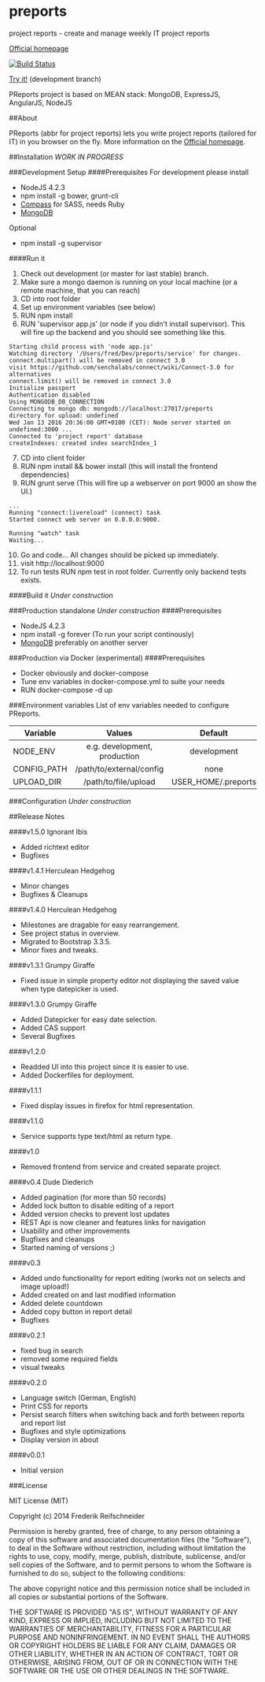 preports
========

project reports - create and manage weekly IT project reports

[Official homepage](http://p-reports.com)

[![Build Status](https://travis-ci.org/karazy/preports.svg?branch=development)](https://travis-ci.org/karazy/preports)

[Try it!](https://preports.herokuapp.com) (development branch)


PReports project is based on MEAN stack: MongoDB, ExpressJS, AngularJS, NodeJS

##About

PReports (abbr for project reports) lets you write project reports (tailored for IT) in you browser on the fly. More information on the [Official homepage](http://p-reports.com).

##Installation
*WORK IN PROGRESS*

###Development Setup
####Prerequisites
For development please install
- NodeJS 4.2.3
- npm install -g bower, grunt-cli
- [Compass](http://compass-style.org/install/) for SASS, needs Ruby
- [MongoDB](https://www.mongodb.org/)

Optional
- npm install -g supervisor

####Run it
1. Check out development (or master for last stable) branch.
2. Make sure a mongo daemon is running on your local machine (or a remote machine, that you can reach)
3. CD into root folder
4. Set up environment variables (see below)
5. RUN npm install
6. RUN 'supervisor app.js' (or node if you didn't install supervisor). This will fire up the backend
and you should see something like this.
```
Starting child process with 'node app.js'
Watching directory '/Users/fred/Dev/preports/service' for changes.
connect.multipart() will be removed in connect 3.0
visit https://github.com/senchalabs/connect/wiki/Connect-3.0 for alternatives
connect.limit() will be removed in connect 3.0
Initialize passport
Authentication disabled
Using MONGODB_DB_CONNECTION
Connecting to mongo db: mongodb://localhost:27017/preports
directory for upload: undefined
Wed Jan 13 2016 20:36:00 GMT+0100 (CET): Node server started on undefined:3000 ...
Connected to 'project report' database
createIndexes: created index searchIndex_1
```
7. CD into client folder
8. RUN npm install && bower install (this will install the frontend dependencies)
9. RUN grunt serve (This will fire up a webserver on port 9000 an show the UI.)

```
...
Running "connect:livereload" (connect) task
Started connect web server on 0.0.0.0:9000.

Running "watch" task
Waiting...

```
10. Go and code... All changes should be picked up immediately.
11. visit http://localhost:9000
12. To run tests RUN npm test in root folder. Currently only backend tests exists.

####Build it
*Under construction*

###Production standalone
*Under construction*
####Prerequisites
- NodeJS 4.2.3
- npm install -g forever (To run your script continously)
- [MongoDB](https://www.mongodb.org/) preferably on another server

###Production via Docker (experimental)
####Prerequisites
- Docker obviously and docker-compose
- Tune env variables in docker-compose.yml to suite your needs
- RUN docker-compose -d up

###Environment variables
List of env variables needed to configure PReports.

| Variable      | Values      | Default | Required |
| ------------- | :-------------: | :-------------: | -------------: |
| NODE_ENV     | e.g. development, production | development | no |
| CONFIG_PATH    | /path/to/external/config      | none | no |
| UPLOAD_DIR | /path/to/file/upload    | USER_HOME/.preports | no |

###Configuration
*Under construction*

##Release Notes

####v1.5.0 Ignorant Ibis
- Added richtext editor
- Bugfixes

####v1.4.1 Herculean Hedgehog
- Minor changes
- Bugfixes & Cleanups

####v1.4.0 Herculean Hedgehog
- Milestones are dragable for easy rearrangement.
- See project status in overview.
- Migrated to Bootstrap 3.3.5.
- Minor fixes and tweaks.

####v1.3.1 Grumpy Giraffe
- Fixed issue in simple property editor not displaying the saved value when type datepicker is used.

####v1.3.0 Grumpy Giraffe
- Added Datepicker for easy date selection.
- Added CAS support
- Several Bugfixes

####v1.2.0
- Readded UI into this project since it is easier to use.
- Added Dockerfiles for deployment.

####v1.1.1
- Fixed display issues in firefox for html representation.

####v1.1.0
- Service supports type text/html as return type.

####v1.0
- Removed frontend from service and created separate project.

####v0.4 Dude Diederich
- Added pagination (for more than 50 records)
- Added lock button to disable editing of a report
- Added version checks to prevent lost updates
- REST Api is now cleaner and features links for navigation
- Usability and other improvements
- Bugfixes and cleanups
- Started naming of versions ;)

####v0.3
- Added undo functionality for report editing (works not on selects and image upload!)
- Added created on and last modified information
- Added delete countdown
- Added copy button in report detail
- Bugfixes

####v0.2.1
- fixed bug in search
- removed some required fields
- visual tweaks

####v0.2.0
- Language switch (German, English)
- Print CSS for reports
- Persist search filters when switching back and forth between reports and report list
- Bugfixes and style optimizations
- Display version in about

####v0.0.1
- Initial version

###License

MIT License (MIT)

Copyright (c) 2014 Frederik Reifschneider

Permission is hereby granted, free of charge, to any person obtaining a copy
of this software and associated documentation files (the "Software"), to deal
in the Software without restriction, including without limitation the rights
to use, copy, modify, merge, publish, distribute, sublicense, and/or sell
copies of the Software, and to permit persons to whom the Software is
furnished to do so, subject to the following conditions:

The above copyright notice and this permission notice shall be included in
all copies or substantial portions of the Software.

THE SOFTWARE IS PROVIDED "AS IS", WITHOUT WARRANTY OF ANY KIND, EXPRESS OR
IMPLIED, INCLUDING BUT NOT LIMITED TO THE WARRANTIES OF MERCHANTABILITY,
FITNESS FOR A PARTICULAR PURPOSE AND NONINFRINGEMENT. IN NO EVENT SHALL THE
AUTHORS OR COPYRIGHT HOLDERS BE LIABLE FOR ANY CLAIM, DAMAGES OR OTHER
LIABILITY, WHETHER IN AN ACTION OF CONTRACT, TORT OR OTHERWISE, ARISING FROM,
OUT OF OR IN CONNECTION WITH THE SOFTWARE OR THE USE OR OTHER DEALINGS IN
THE SOFTWARE.
